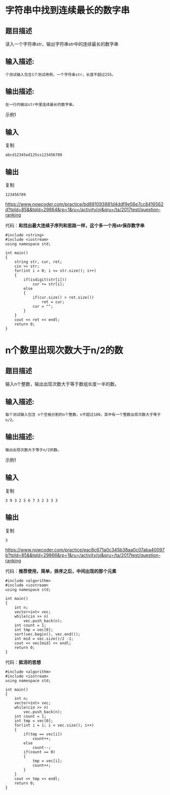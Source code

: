 # 字符串中找到连续最长的数字串

## 题目描述

读入一个字符串str，输出字符串str中的连续最长的数字串

## 输入描述:

```
个测试输入包含1个测试用例，一个字符串str，长度不超过255。
```

## 输出描述:

```
在一行内输出str中里连续最长的数字串。
```

示例1

## 输入

复制

```
abcd12345ed125ss123456789
```

## 输出

复制

```
123456789
```

<https://www.nowcoder.com/practice/bd891093881d4ddf9e56e7cc8416562d?tpId=85&&tqId=29864&rp=1&ru=/activity/oj&qru=/ta/2017test/question-ranking>

代码：**和找出最大连续子序列和思路一样，这个多一个用str保存数字串**

```
#include <string>
#include <iostream>
using namespace std;

int main()
{
    string str, cur, ret;
    cin >> str;
    for(int i = 0; i <= str.size(); i++)
    {
        if(isdigit(str[i]))
            cur += str[i];
        else
        {
            if(cur.size() > ret.size())
                ret = cur;
            cur = "";
        }
    }
    cout << ret << endl;
    return 0;
}
```

# n个数里出现次数大于n/2的数

## 题目描述

输入n个整数，输出出现次数大于等于数组长度一半的数。

## 输入描述:

```
每个测试输入包含 n个空格分割的n个整数，n不超过100，其中有一个整数出现次数大于等于n/2。
```

## 输出描述:

```
输出出现次数大于等于n/2的数。
```

示例1

## 输入

复制

```
3 9 3 2 5 6 7 3 2 3 3 3
```

## 输出

复制

```
3
```

<https://www.nowcoder.com/practice/eac8c671a0c345b38aa0c07aba40097b?tpId=85&&tqId=29866&rp=1&ru=/activity/oj&qru=/ta/2017test/question-ranking>

代码：**推荐使用，简单，排序之后，中间出现的那个元素**

```
#include <algorithm>
#include <iostream>
using namespace std;

int main()
{
    int n;
    vector<int> vec;
    while(cin >> n)
        vec.push_back(n);
    int count = 1;
    int tmp = vec[0];
    sort(vec.begin(), vec.end());
    int mid = vec.size()/2 -1;
    cout << vec[mid] << endl;
    return 0;
}
```

代码：**抵消的思想**

```
#include <algorithm>
#include <iostream>
using namespace std;

int main()
{
    int n;
    vector<int> vec;
    while(cin >> n)
        vec.push_back(n);
    int count = 1;
    int tmp = vec[0];
    for(int i = 1; i < vec.size(); i++)
    {
        if(tmp == vec[i])
            count++;
        else
            count--;
        if(count == 0)
        {
            tmp = vec[i];
            count++;
        }
    }
    cout << tmp << endl;
    return 0;
}
```

